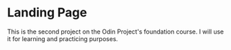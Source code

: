 # Landing Page

This is the second project on the Odin Project's foundation course. I
will use it for learning and practicing purposes.